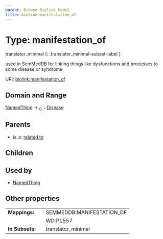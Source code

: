 ```yaml
---
parent: Browse Biolink Model
title: biolink:manifestation_of
---
```


# Type: manifestation_of

translator_minimal
{: .translator_minimal-subset-label }


used in SemMedDB for linking things like dysfunctions and processes to some disease or syndrome

URI: [biolink:manifestation_of](https://w3id.org/biolink/vocab/manifestation_of)

## Domain and Range

[NamedThing](NamedThing.md) ->  <sub>0..*</sub> [Disease](Disease.md)

## Parents

 *  is_a: [related to](related_to.md)

## Children


## Used by

 * [NamedThing](NamedThing.md)

## Other properties

|  |  |  |
| --- | --- | --- |
| **Mappings:** | | SEMMEDDB:MANIFESTATION_OF |
|  | | WD:P1557 |
| **In Subsets:** | | translator_minimal |

